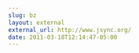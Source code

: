 ```yaml
---
slug: bz
layout: external
external_url: http://www.jsync.org/
date: 2011-03-18T12:14:47-05:00
---
```

